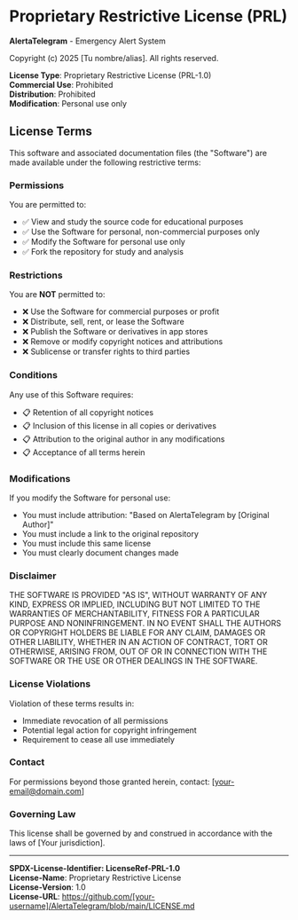 # Proprietary Restrictive License (PRL)

**AlertaTelegram** - Emergency Alert System

Copyright (c) 2025 [Tu nombre/alias]. All rights reserved.

**License Type**: Proprietary Restrictive License (PRL-1.0)  
**Commercial Use**: Prohibited  
**Distribution**: Prohibited  
**Modification**: Personal use only

## License Terms

This software and associated documentation files (the "Software") are made available under the following restrictive terms:

### Permissions

You are permitted to:
- ✅ View and study the source code for educational purposes
- ✅ Use the Software for personal, non-commercial purposes only
- ✅ Modify the Software for personal use only
- ✅ Fork the repository for study and analysis

### Restrictions

You are **NOT** permitted to:
- ❌ Use the Software for commercial purposes or profit
- ❌ Distribute, sell, rent, or lease the Software
- ❌ Publish the Software or derivatives in app stores
- ❌ Remove or modify copyright notices and attributions
- ❌ Sublicense or transfer rights to third parties

### Conditions

Any use of this Software requires:
- 📋 Retention of all copyright notices
- 📋 Inclusion of this license in all copies or derivatives
- 📋 Attribution to the original author in any modifications
- 📋 Acceptance of all terms herein

### Modifications

If you modify the Software for personal use:
- You must include attribution: "Based on AlertaTelegram by [Original Author]"
- You must include a link to the original repository
- You must include this same license
- You must clearly document changes made

### Disclaimer

THE SOFTWARE IS PROVIDED "AS IS", WITHOUT WARRANTY OF ANY KIND, EXPRESS OR IMPLIED, INCLUDING BUT NOT LIMITED TO THE WARRANTIES OF MERCHANTABILITY, FITNESS FOR A PARTICULAR PURPOSE AND NONINFRINGEMENT. IN NO EVENT SHALL THE AUTHORS OR COPYRIGHT HOLDERS BE LIABLE FOR ANY CLAIM, DAMAGES OR OTHER LIABILITY, WHETHER IN AN ACTION OF CONTRACT, TORT OR OTHERWISE, ARISING FROM, OUT OF OR IN CONNECTION WITH THE SOFTWARE OR THE USE OR OTHER DEALINGS IN THE SOFTWARE.

### License Violations

Violation of these terms results in:
- Immediate revocation of all permissions
- Potential legal action for copyright infringement
- Requirement to cease all use immediately

### Contact

For permissions beyond those granted herein, contact: [your-email@domain.com]

### Governing Law

This license shall be governed by and construed in accordance with the laws of [Your jurisdiction].

---

**SPDX-License-Identifier: LicenseRef-PRL-1.0**  
**License-Name**: Proprietary Restrictive License  
**License-Version**: 1.0  
**License-URL**: https://github.com/[your-username]/AlertaTelegram/blob/main/LICENSE.md 
